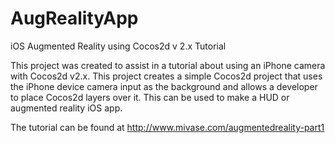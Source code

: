 AugRealityApp
=============

iOS Augmented Reality using Cocos2d v 2.x Tutorial

This project was created to assist in a tutorial about using an iPhone camera with Cocos2d v2.x.  This project creates a simple Cocos2d project that uses the iPhone device camera input as the background and allows a developer to place Cocos2d layers over it.  This can be used to make a HUD or augmented reality iOS app.

The tutorial can be found at http://www.mivase.com/augmentedreality-part1
